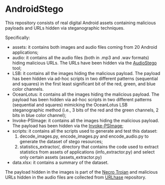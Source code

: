 # AndroidStego

This repository consists of real digital Android assets containing malicious payloads and URLs hidden via steganographic techniques.

Specifically:
- assets: it contains both images and audio files coming from 20 Android applications;
- audio: it contains all the audio files (both in .mp3 and .wav formats) hiding malicious URLs. The URLs have been hidden via the [AudioStego](https://github.com/danielcardeenas/AudioStego/tree/master) tool;
- LSB: it contains all the images hiding the malicious payload. The payload has been hidden via ad-hoc scripts in two different patterns (sequential and squares) in the first least significant bit of the red, green, and blue color channels.
- OceanLotus: it contains all the images hiding the malicious payload. The payload has been hidden via ad-hoc scripts in two different patterns (sequential and squares) mimicking the OceanLotus LSB steganographic method (i.e., 3 bits of the red and the green channels, 2 bits in blue color channel);
- Invoke-PSImage: it contains all the images hiding the malicious payload. The payload has been hidden via the [Invoke-PSImage](https://github.com/peewpw/Invoke-PSImage);
- scripts: it contains all the scripts used to generate and test this dataset:
    1. decode_images.py, encode_images.py and encode_audio.py to generate the dataset of stego resources;
    2. statistics_extractor/, directory that contains the code used to extract statistics from assets of applications (info_extractor.py) and select only certain assets (assets_extractor.py)
- data.xlsx: it contains a summary of the dataset.

The payload hidden in the images is part of the [Necro Trojan](https://securelist.com/necro-trojan-is-back-on-google-play/113881/) and malicious URLs hidden in the audio files are collected from [URLhase](https://urlhaus.abuse.ch/) repository. 